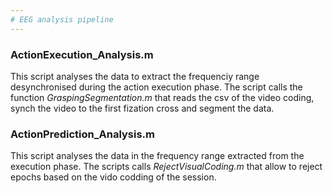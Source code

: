 ```yaml
---
# EEG analysis pipeline
---
```



### ActionExecution_Analysis.m
This script analyses the data to extract the frequenciy range desynchronised during the action execution phase.
The script calls the function *GraspingSegmentation.m* that reads the csv of the video coding, synch the video to the first fization cross and segment the data.




### ActionPrediction_Analysis.m
This script analyses the data in the frequency range extracted from the execution phase. The scripts calls *RejectVisualCoding.m* that allow to reject epochs based on the  vido codding of the session.
